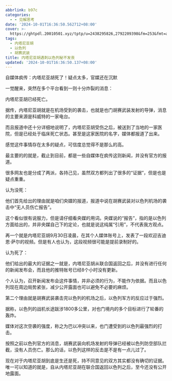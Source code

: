 ```yaml
---
abbrlink: b97c
categories:
  - - 见解思考
date: '2024-10-01T16:36:50.562712+08:00'
cover: >-
  https://ghtpdl.20010501.xyz/tptp/u=2438295826,2792209398&fm=253&fmt=auto&app=120&f=JPEG.png
tags:
  - 内塔尼亚胡
  - 以色列
  - 胡赛武装
title: 内塔尼亚胡遇刺以色列秘不发丧
updated: '2024-10-01T16:36:50.137+08:00'
---
```

自媒体疯传：内塔尼亚胡死了！疑点太多，官媒还在沉默

一觉醒来，突然在多个平台看到一则十分炸裂的消息：

内塔尼亚胡已经死亡。

据传，内塔尼亚胡就是在机场受到的袭击，也就是也门胡赛武装发射的导弹，消息的主要来源是科威特的一家电台。

而且报道中还十分详细地说明了，内塔尼亚胡受伤之后，被送到了当地的一家医院，但是已经处于临床死亡状态。甚至是这家医院的名字，媒体都报道了出来。

感觉这件事情存在太多的疑点，可信度总觉得不是那么的高。

最主要的的就是，截止到目前，都是一些自媒体在疯传这则新闻，并没有官方的报道。

很多网友也是分成了两派，各持己见，虽然双方都列出了很多的“证据”，但是也是疑点重重。

认为没死：

他们首先给出的理由就是咱们央媒的报道，报道中说在胡赛武装对以色列机场的袭击中“无人员伤亡报告”。

这个看似很有说服力，但是请仔细看央媒的用词。央媒说的“报告”，指的是以色列方面给出的，并非央媒自己下的定论，也就是说这纯属“引用”，不代表我方观点。

再一个就是内塔尼亚胡9月30日凌晨，在其个人媒体账号上，发表了一段欢迎吉迪恩·萨尔的视频。但是有人也认为，这段视频很可能是提前录制好的。

认为死了：

他们给出的最大的证据之一就是，内塔尼亚胡从联合国返回之后，并没有进行任何的新闻发布会，而且他的推特账号已经8个小时没有更新。

个人认为，召开新闻发布会这件事情，并非必须的行为，不能作为依据。而且以色列现在周边局势紧张，减少公开露面也可以避免不必要的麻烦。

第二个理由就是胡赛武装袭击完以色列的机场之后，以色列军方的反应过于强烈。

据称，以色列的战机长途跋涉1800多公里，对也门境内的多个目标进行了轮番的轰炸。

媒体对这次空袭的强度，称之为巴以冲突以来，也门遭受到的以色列最强烈的打击。

按照之前以色列官方的消息，胡赛武装向机场发射的导弹已经被以色列防空部队拦截，没有人员伤亡。那么的话，以色列这样的反击是不是有一点儿过了。

现在对于内塔尼亚胡到底是生还是死，持不同意见的双方其实都没有确切的证据。唯一可以知道的就是，自从内塔尼亚胡在联合国返回以色列之后，至今还没有公开地露面。

